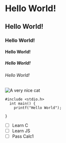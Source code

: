 # Hello World! 
## Hello World!
### Hello World!
#### Hello World!
##### Hello World!
###### Hello World!


![A very nice cat](https://www.alleycat.org/wp-content/uploads/2019/03/FELV-cat.jpg)


```
#include <stdio.h>
  int main() {
    printf("Hello World");

}
```

- [ ] Learn C
- [ ] Learn JS
- [ ] Pass Calc1
